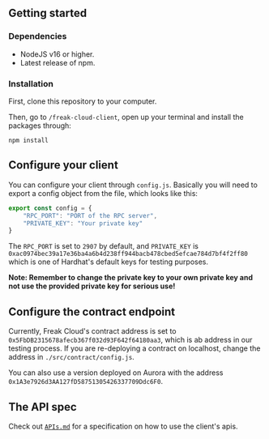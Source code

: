 ## Getting started

### Dependencies

* NodeJS v16 or higher.
* Latest release of npm.

### Installation

First, clone this repository to your computer.

Then, go to `/freak-cloud-client`, open up your terminal and install the packages through:

```
npm install
```


## Configure your client

You can configure your client through `config.js`. Basically you will need to export a config object from the file, which looks like this:

```js
export const config = {
    "RPC_PORT": "PORT of the RPC server",
    "PRIVATE_KEY": "Your private key"
}
```

The `RPC_PORT` is set to `2907` by default, and `PRIVATE_KEY` is `0xac0974bec39a17e36ba4a6b4d238ff944bacb478cbed5efcae784d7bf4f2ff80` which is one of Hardhat's default keys for testing purposes.

**Note: Remember to change the private key to your own private key and not use the provided private key for serious use!**


## Configure the contract endpoint

Currently, Freak Cloud's contract address is set to `0x5FbDB2315678afecb367f032d93F642f64180aa3`, which is ab address in our testing process. If you are re-deploying a contract on localhost, change the address in `./src/contract/config.js`.

You can also use a version deployed on Aurora with the address `0x1A3e7926d3AA127fD58751305426337709Ddc6F0`.


## The API spec

Check out [`APIs.md`](./APIs.md) for a specification on how to use the client's apis.
